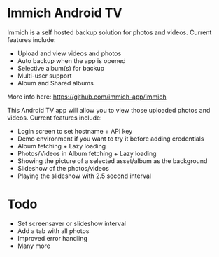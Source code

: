 # Immich Android TV

Immich is a self hosted backup solution for photos and videos. Current features include:

- Upload and view videos and photos
- Auto backup when the app is opened
- Selective album(s) for backup
- Multi-user support
- Album and Shared albums

More info here: https://github.com/immich-app/immich

This Android TV app will allow you to view those uploaded photos and videos. Current features include:

- Login screen to set hostname + API key
- Demo environment if you want to try it before adding credentials
- Album fetching + Lazy loading
- Photos/Videos in Album fetching + Lazy loading
- Showing the picture of a selected asset/album as the background
- Slideshow of the photos/videos
- Playing the slideshow with 2.5 second interval

# Todo

- Set screensaver or slideshow interval
- Add a tab with all photos
- Improved error handling
- Many more